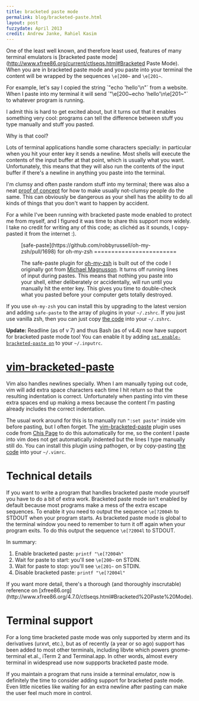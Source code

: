 ```yaml
---
title: bracketed paste mode
permalink: blog/bracketed-paste.html
layout: post
fuzzydate: April 2013
credit: Andrew Janke, Rahiel Kasim
---
```


One of the least well known, and therefore least used, features of many terminal
emulators is [bracketed paste
mode](http://www.xfree86.org/current/ctlseqs.html#Bracketed Paste Mode). When
you are in bracketed paste mode and you paste into your terminal the content
will be wrapped by the sequences `\e[200~` and `\e[201~`.

<aside>For example, let's say I copied the string `"echo 'hello'\n"` from a
website. When I paste into my terminal it will send `"\e[200~echo 'hello'\n\e[201~"`
to whatever program is running.</aside>

I admit this is hard to get excited about, but it turns out that it enables
something very cool: programs can tell the difference between stuff you type
manually and stuff you pasted.

Why is that cool?

Lots of terminal applications handle some characters specially: in particular
when you hit your enter key it sends a newline. Most shells will execute the
contents of the input buffer at that point, which is usually what you want.
Unfortunately, this means that they will also run the contents of the input
buffer if there's a newline in anything you paste into the terminal.

I'm clumsy and often paste random stuff into my terminal; there was also a neat
[proof of concept](http://thejh.net/misc/website-terminal-copy-paste) for how to
make usually not-clumsy people do the same. This can obviously be dangerous as
your shell has the ability to do all kinds of things that you don't want to
happen by accident.

For a while I've been running with bracketed paste mode enabled to protect me
from myself, and I figured it was time to share this support more widely. I take
no credit for writing any of this code; as clichéd as it sounds, I copy-pasted
it from the internet :).

<figure>
[safe-paste](https://github.com/robbyrussell/oh-my-zsh/pull/1698) for oh-my-zsh
========================

The safe-paste plugin for [oh-my-zsh](https://github.com/robbyrussell/oh-my-zsh)
is built out of the code I originally got from [Michael
Magnusson](http://www.zsh.org/mla/users/2011/msg00367.html). It turns off
running lines of input during pastes. This means that nothing you paste into
your shell, either deliberately or accidentally, will run until you manually hit
the enter key. This gives you time to double-check what you pasted before your
computer gets totally destroyed.
</figure>

If you use `oh-my-zsh` you can install this by upgrading to the latest version
and adding `safe-paste` to the array of plugins in your `~/.zshrc`. If you just
use vanilla zsh, then you can just copy [the
code](https://github.com/robbyrussell/oh-my-zsh/blob/master/plugins/safe-paste/safe-paste.plugin.zsh)
into your `~/.zshrc`.

<b>Update:</b> Readline (as of v 7) and thus Bash (as of v4.4) now have support for bracketed paste mode too! You can enable it by adding [`set enable-bracketed-paste on`](https://cnswww.cns.cwru.edu/php/chet/readline/rluserman.html#SEC9) to your `~/.inputrc`.

[vim-bracketed-paste](https://github.com/ConradIrwin/vim-bracketed-paste)
===================

Vim also handles newlines specially. When I am manually typing out code, vim
will add extra space characters each time I hit return so that the resulting
indentation is correct. Unfortunately when pasting into vim these extra spaces
end up making a mess because the content I'm pasting already includes the
correct indentation.

The usual work around for this is to manually run `":set paste"` inside vim
before pasting, but I often forget. The
[vim-bracketed-paste](https://github.com/ConradIrwin/vim-bracketed-paste)
plugin uses code from [Chis
Page](http://stackoverflow.com/questions/5585129/pasting-code-into-terminal-window-into-vim-on-mac-os-x/7053522#7053522)
to do this automatically for me, so the content I paste into vim does not get
automatically indented but the lines I type manually still do. You can install
this plugin using pathogen, or by copy-pasting [the
code](https://github.com/ConradIrwin/vim-bracketed-paste/blob/master/plugin/bracketed-paste.vim)
into your `~/.vimrc`.

Technical details
=================

If you want to write a program that handles bracketed paste mode yourself you
have to do a bit of extra work.  Bracketed paste mode isn't enabled by default
because most programs make a mess of the extra escape sequences. To enable it
you need to output the sequence `\e[?2004h` to STDOUT when your program
starts. As bracketed paste mode is global to the terminal window you need to
remember to turn it off again when your program exits. To do this output the
sequence `\e[?2004l` to STDOUT.

In summary:

1. Enable bracketed paste: `printf "\e[?2004h"`
2. Wait for paste to start: you'll see `\e[200~` on STDIN.
3. Wait for paste to stop: you'll see `\e[201~` on STDIN.
4. Disable bracketed paste: `printf "\e[?2004l"`

<aside>If you want more detail, there's a thorough (and thoroughly inscrutable)
reference on [xfree86.org](http://www.xfree86.org/4.7.0/ctlseqs.html#Bracketed%20Paste%20Mode).</aside>

Terminal support
================

For a long time bracketed paste mode was only supported by xterm and its
derivatives (urxvt, etc.), but as of recently (a year or so ago) support has
been added to most other terminals, including libvte which powers
gnome-terminal et.al., iTerm 2 and Terminal.app. In other words, almost every
terminal in widespread use now suppports bracketed paste mode.

If you maintain a program that runs inside a terminal emulator, now is
definitely the time to consider adding support for bracketed paste mode. Even
little niceties like waiting for an extra newline after pasting can make the
user feel much more in control.

